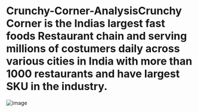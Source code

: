 # Crunchy-Corner-AnalysisCrunchy Corner is the Indias largest fast foods Restaurant chain and serving millions of costumers daily across various cities in India with more than 1000 restaurants and have largest SKU in the industry.
![image](https://github.com/user-attachments/assets/18d03865-6f43-45f2-aba3-bebfa222d704)
